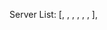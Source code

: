 
  Server List: [<Guild id=437418706658918432 name="FrostvsDread's Battlefield" shard_id=None chunked=False member_count=19>, <Guild id=491565213519183872 name='Harmfulgaming Squad Official Discord' shard_id=None chunked=False member_count=86>, <Guild id=600735916885016586 name='The Battle Guild Alliance' shard_id=None chunked=False member_count=10>, <Guild id=814609584945233981 name='White Cathedral' shard_id=None chunked=False member_count=71>, <Guild id=859549930976706581 name='White Cathedral Guild Discord Backup' shard_id=None chunked=False member_count=2>, <Guild id=860293724768174100 name='Alloy Bot Test Server' shard_id=None chunked=False member_count=14>, <Guild id=879782384478863410 name='Cathedral Guild Alliance' shard_id=None chunked=False member_count=6>], 
  